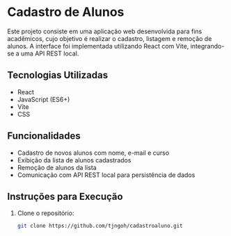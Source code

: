 # Cadastro de Alunos

Este projeto consiste em uma aplicação web desenvolvida para fins acadêmicos, cujo objetivo é realizar o cadastro, listagem e remoção de alunos. A interface foi implementada utilizando React com Vite, integrando-se a uma API REST local.

## Tecnologias Utilizadas

- React
- JavaScript (ES6+)
- Vite
- CSS

## Funcionalidades

- Cadastro de novos alunos com nome, e-mail e curso
- Exibição da lista de alunos cadastrados
- Remoção de alunos da lista
- Comunicação com API REST local para persistência de dados

## Instruções para Execução

1. Clone o repositório:
   ```bash
   git clone https://github.com/tjngoh/cadastroaluno.git
